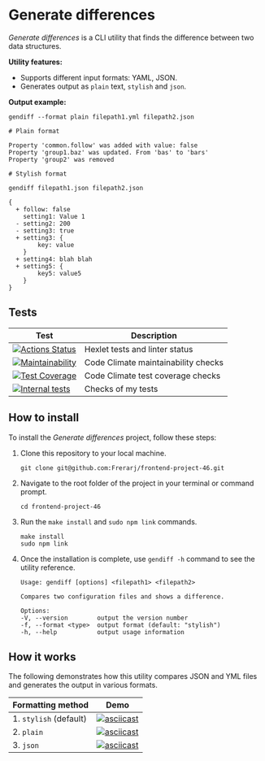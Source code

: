 # Generate differences

*Generate differences* is a CLI utility that finds the difference between two data structures.

**Utility features:**

* Supports different input formats: YAML, JSON.
* Generates output as `plain` text, `stylish` and `json`.

**Output example:**

```
gendiff --format plain filepath1.yml filepath2.json

# Plain format

Property 'common.follow' was added with value: false
Property 'group1.baz' was updated. From 'bas' to 'bars'
Property 'group2' was removed

# Stylish format

gendiff filepath1.json filepath2.json

{
  + follow: false
    setting1: Value 1
  - setting2: 200
  - setting3: true
  + setting3: {
        key: value
    }
  + setting4: blah blah
  + setting5: {
        key5: value5
    }
}
```

## Tests

| Test | Description |
| --- | --- |
| [![Actions Status](https://github.com/Frerarj/frontend-project-46/workflows/hexlet-check/badge.svg)](https://github.com/Frerarj/frontend-project-46/actions) | Hexlet tests and linter status |
| [![Maintainability](https://api.codeclimate.com/v1/badges/16fd0496e769e3baab58/maintainability)](https://codeclimate.com/github/Frerarj/frontend-project-46/maintainability) | Code Climate maintainability checks |
| [![Test Coverage](https://api.codeclimate.com/v1/badges/16fd0496e769e3baab58/test_coverage)](https://codeclimate.com/github/Frerarj/frontend-project-46/test_coverage) | Code Climate test coverage checks |
| [![Internal tests](https://github.com/Frerarj/frontend-project-46/actions/workflows/test.yml/badge.svg?branch=main)](https://github.com/Frerarj/frontend-project-46/actions/workflows/test.yml) | Checks of my tests |

## How to install

To install the *Generate differences* project, follow these steps:

1. Clone this repository to your local machine.
   ```
   git clone git@github.com:Frerarj/frontend-project-46.git
   ```
2. Navigate to the root folder of the project in your terminal or command prompt.
   ```
   cd frontend-project-46
   ```
3. Run the `make install` and `sudo npm link` commands.
   ```
   make install
   sudo npm link
   ```
4. Once the installation is complete, use `gendiff -h` command to see the utility reference.
   ```
   Usage: gendiff [options] <filepath1> <filepath2>

   Compares two configuration files and shows a difference.

   Options:
   -V, --version        output the version number
   -f, --format <type>  output format (default: "stylish")
   -h, --help           output usage information
   ```
    
## How it works

The following demonstrates how this utility compares JSON and YML files and generates the output in various formats.

| Formatting method | Demo |
| --- | --- |
| 1. `stylish` (default) | [![asciicast](https://asciinema.org/a/597258.svg)](https://asciinema.org/a/597258) |
| 2. `plain` | [![asciicast](https://asciinema.org/a/597260.svg)](https://asciinema.org/a/597260) |
| 3. `json` | [![asciicast](https://asciinema.org/a/597261.svg)](https://asciinema.org/a/597261) |
